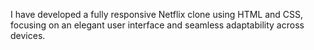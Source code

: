 I have developed a fully responsive Netflix clone using HTML and CSS, focusing on an elegant user interface and seamless adaptability across devices.
